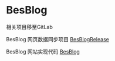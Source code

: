 # BesBlog
相关项目移至GitLab

BesBlog 网页数据同步项目  [BesBlogRelease](https://gitlab.com/BensonLaur/BesBlogRelease)

BesBlog 网站实现代码 [BesBlog](https://gitlab.com/BensonLaur/BesBlog)


